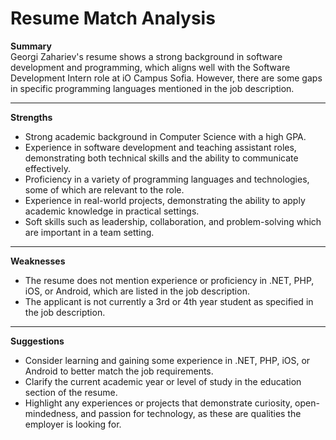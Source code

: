 # Resume Match Analysis

**Summary**  
Georgi Zahariev's resume shows a strong background in software development and programming, which aligns well with the Software Development Intern role at iO Campus Sofia. However, there are some gaps in specific programming languages mentioned in the job description.

---

**Strengths**
- Strong academic background in Computer Science with a high GPA.
- Experience in software development and teaching assistant roles, demonstrating both technical skills and the ability to communicate effectively.
- Proficiency in a variety of programming languages and technologies, some of which are relevant to the role.
- Experience in real-world projects, demonstrating the ability to apply academic knowledge in practical settings.
- Soft skills such as leadership, collaboration, and problem-solving which are important in a team setting.

---

**Weaknesses**
- The resume does not mention experience or proficiency in .NET, PHP, iOS, or Android, which are listed in the job description.
- The applicant is not currently a 3rd or 4th year student as specified in the job description.

---

**Suggestions**
- Consider learning and gaining some experience in .NET, PHP, iOS, or Android to better match the job requirements.
- Clarify the current academic year or level of study in the education section of the resume.
- Highlight any experiences or projects that demonstrate curiosity, open-mindedness, and passion for technology, as these are qualities the employer is looking for.
